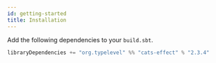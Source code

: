 ```yaml
---
id: getting-started
title: Installation
---
```


Add the following dependencies to your `build.sbt`.

```sbt
libraryDependencies += "org.typelevel" %% "cats-effect" % "2.3.4"
```
